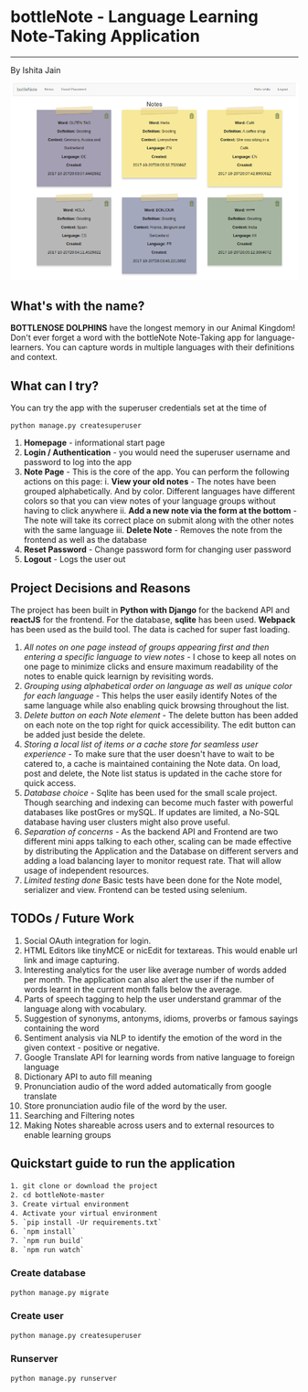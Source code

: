 # bottleNote - Language Learning Note-Taking Application
--------------------------------------------------------
By Ishita Jain

![Alt text](assets/js/public/NotePage.png?raw=true "NotePage")

## What's with the name?
**BOTTLENOSE DOLPHINS** have the longest memory in our Animal Kingdom! Don't ever forget a word with the bottleNote Note-Taking app for language-learners. You can capture words in multiple languages with their definitions and context.

## What can I try?
You can try the app with the superuser credentials set at the time of 
```
python manage.py createsuperuser
```

1. **Homepage** - informational start page
2. **Login / Authentication** - you would need the superuser username and password to log into the app
3. **Note Page** - This is the core of the app. You can perform the following actions on this page:
    i. **View your old notes** - The notes have been grouped alphabetically. And by color. Different languages have different colors so that you can view notes of your language groups without having to click anywhere
    ii. **Add a new note via the form at the bottom** - The note will take its correct place on submit along with the other notes with the same language
    iii. **Delete Note** - Removes the note from the frontend as well as the database
4. **Reset Password** - Change password form for changing user password
5. **Logout** - Logs the user out

## Project Decisions and Reasons
The project has been built in **Python with Django** for the backend API and **reactJS** for the frontend. For the database, **sqlite** has been used. **Webpack** has been used as the build tool. The data is cached for super fast loading.

1. *All notes on one page instead of groups appearing first and then entering a specific language to view notes* - 
I chose to keep all notes on one page to minimize clicks and ensure maximum readability of the notes to enable quick learnign by revisiting words.
2. *Grouping using alphabetical order on language as well as unique color for each language* - 
This helps the user easily identify Notes of the same language while also enabling quick browsing throughout the list.
3. *Delete button on each Note element* - 
The delete button has been added on each note on the top right for quick accessibility. The edit button can be added just beside the delete.
4. *Storing a local list of items or a cache store for seamless user experience* - 
To make sure that the user doesn't have to wait to be catered to, a cache is maintained containing the Note data. On load, post and delete, the Note list status is updated in the cache store for quick access.
5. *Database choice* - 
Sqlite has been used for the small scale project. Though searching and indexing can become much faster with powerful databases like postGres or mySQL. If updates are limited, a No-SQL database having user clusters might also prove useful.
6. *Separation of concerns* - 
As the backend API and Frontend are two different mini apps talking to each other, scaling can be made effective by distributing the Application and the Database on different servers and adding a load balancing layer to monitor request rate. That will allow usage of independent resources.
7. *Limited testing done*
Basic tests have been done for the Note model, serializer and view. Frontend can be tested using selenium.

## TODOs / Future Work
1. Social OAuth integration for login.
2. HTML Editors like tinyMCE or nicEdit for textareas. This would enable url link and image capturing.
3. Interesting analytics for the user like average number of words added per month. The application can also alert the user if the number of words learnt in the current month falls below the average.
4. Parts of speech tagging to help the user understand grammar of the language along with vocabulary.
5. Suggestion of synonyms, antonyms, idioms, proverbs or famous sayings containing the word
6. Sentiment analysis via NLP to identify the emotion of the word in the given context - positive or negative.
7. Google Translate API for learning words from native language to foreign language
8. Dictionary API to auto fill meaning
9. Pronunciation audio of the word added automatically from google translate
10. Store pronunciation audio file of the word by the user.
11. Searching and Filtering notes
12. Making Notes shareable across users and to external resources to enable learning groups


## Quickstart guide to run the application
```
1. git clone or download the project
2. cd bottleNote-master
3. Create virtual environment
4. Activate your virtual environment
5. `pip install -Ur requirements.txt`
6. `npm install`
7. `npm run build`
8. `npm run watch`
```
### Create database
```
python manage.py migrate
```

### Create user
```
python manage.py createsuperuser
```

### Runserver
```
python manage.py runserver
```
